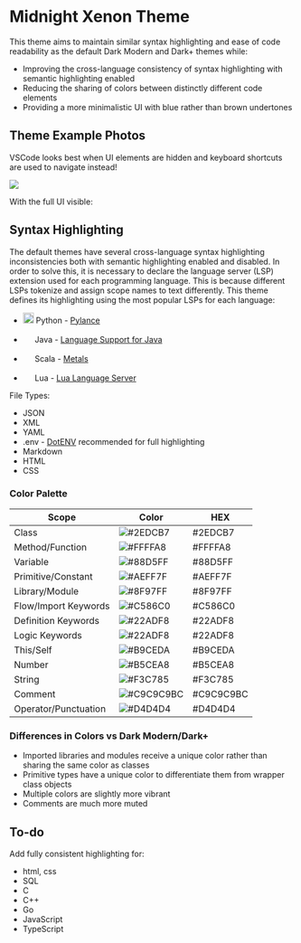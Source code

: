 <h1>Midnight Xenon Theme</h1>

This theme aims to maintain similar syntax highlighting and ease of code readability as the default Dark Modern and Dark+ themes while:

<ul>
<li>Improving the cross-language consistency of syntax highlighting with semantic highlighting enabled</li>
<li>Reducing the sharing of colors between distinctly different code elements</li>
<li>Providing a more minimalistic UI with blue rather than brown undertones</li>
</ul>

<h2>Theme Example Photos</h2>

VSCode looks best when UI elements are hidden and keyboard shortcuts are used to navigate instead!

<img src="https://d1nheu3uhuz51e.cloudfront.net/dark-xenon-theme/theme_examples/python.png">

With the full UI visible:

<h2>Syntax Highlighting</h2>

The default themes have several cross-language syntax highlighting inconsistencies both with semantic highlighting enabled and disabled.
In order to solve this, it is necessary to declare the language server (LSP) extension used for each programming language. This is because different LSPs tokenize and assign scope names to text differently. This theme defines its highlighting using the most popular LSPs for each language:

- <img src="https://d1nheu3uhuz51e.cloudfront.net/dark-xenon-theme/language_logos/python.png" width="19"> Python - <a href="https://marketplace.visualstudio.com/items?itemName=ms-python.vscode-pylance">Pylance</a>

- <img src="https://d1nheu3uhuz51e.cloudfront.net/dark-xenon-theme/language_logos/java.png" width="17"> Java - <a href="https://marketplace.visualstudio.com/items?itemName=redhat.java">Language Support for Java</a>

- <img src="https://d1nheu3uhuz51e.cloudfront.net/dark-xenon-theme/language_logos/scala.png" width="17"> Scala - <a href="https://marketplace.visualstudio.com/items?itemName=scalameta.metals">Metals</a>

- <img src="https://d1nheu3uhuz51e.cloudfront.net/dark-xenon-theme/language_logos/lua.png" width="17"> Lua - <a href="https://marketplace.visualstudio.com/items?itemName=sumneko.lua">Lua Language Server</a>

File Types:

- JSON
- XML
- YAML
- .env - <a href="https://marketplace.visualstudio.com/items?itemName=mikestead.dotenv">DotENV</a> recommended for full highlighting
- Markdown
- HTML
- CSS

<h3>Color Palette</h3>

| Scope                | Color                                              | HEX       |
| -------------------- | -------------------------------------------------- | --------- |
| Class                | ![#2EDCB7](https://fakeimg.pl/35/2EDCB7/?text=+)   | #2EDCB7   |
| Method/Function      | ![#FFFFA8](https://fakeimg.pl/35/FFFFA8/?text=+)   | #FFFFA8   |
| Variable             | ![#88D5FF](https://fakeimg.pl/35/88D5FF/?text=+)   | #88D5FF   |
| Primitive/Constant   | ![#AEFF7F](https://fakeimg.pl/35/AEFF7F/?text=+)   | #AEFF7F   |
| Library/Module       | ![#8F97FF](https://fakeimg.pl/35/8F97FF/?text=+)   | #8F97FF   |
| Flow/Import Keywords | ![#C586C0](https://fakeimg.pl/35/C586C0/?text=+)   | #C586C0   |
| Definition Keywords  | ![#22ADF8](https://fakeimg.pl/35/22ADF8/?text=+)   | #22ADF8   |
| Logic Keywords       | ![#22ADF8](https://fakeimg.pl/35/22ADF8/?text=+)   | #22ADF8   |
| This/Self            | ![#B9CEDA](https://fakeimg.pl/35/B9CEDA/?text=+)   | #B9CEDA   |
| Number               | ![#B5CEA8](https://fakeimg.pl/35/B5CEA8/?text=+)   | #B5CEA8   |
| String               | ![#F3C785](https://fakeimg.pl/35/F3C785/?text=+)   | #F3C785   |
| Comment              | ![#C9C9C9BC](https://fakeimg.pl/35/C9C9C9/?text=+) | #C9C9C9BC |
| Operator/Punctuation | ![#D4D4D4](https://fakeimg.pl/35/D4D4D4/?text=+)   | #D4D4D4   |

<h3>
    Differences in Colors vs Dark Modern/Dark+
</h3>

- Imported libraries and modules receive a unique color rather than sharing the same color as classes
- Primitive types have a unique color to differentiate them from wrapper class objects
- Multiple colors are slightly more vibrant
- Comments are much more muted

<h2>To-do</h2>

Add fully consistent highlighting for:

- html, css
- SQL
- C
- C++
- Go
- JavaScript
- TypeScript
